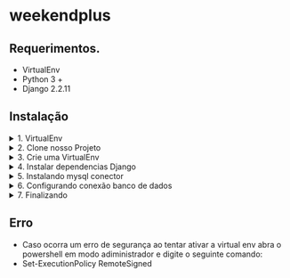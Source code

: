 # weekendplus

## Requerimentos.
* VirtualEnv
* Python 3 +
* Django 2.2.11


## Instalação
<details><summary>1. VirtualEnv</summary>
1. Em seu cmd ou Terminal do VisualCode digite o seguinte comando<br/>
 pip3 install virtualenv    
</details>
<details><summary>2. Clone nosso Projeto</summary>
1. git clone https://github.com/RicardoTaverna/weekendplus.git   
</details>

<details><summary>3. Crie uma VirtualEnv</summary>
* 1. Em seu terminal digite: virtualenv Django <br/>
* 2. Em seguida:   .\Django\Scripts\activate
</details>
<details><summary>4. Instalar dependencias Django</summary>
1. *Em seu terminal digite: cd weekendplus <br/>
2. *Em seguida:   pip install -r requirements.txt  
</details>
<details><summary>5. Instalando mysql conector </summary>
* 1. Dentro da pasta weekendplus digite no terminal   <br/>
* 2. AMD pip install .\mysqlclient-1.4.6-cp38-cp38-win_amd64.whl <br/>
* 2.1 Intel  pip install .\mysqlclient-1.4.6-cp38-cp38-win32.whl <br/>
</details>
<details><summary>6. Configurando conexão banco de dados</summary>
*1. Para configurar o banco de dados utilize o seguinte caminho. <br/>
*1.1 weekendplus/wplus/settings.py  <br/>
*1.2 Edite a area DATABASES  <br/>
</details>
<details><summary>7. Finalizando</summary>
*1. Dentro da pasta weekendplus digite python manage.py migrations  <br/>
*1.1. Depois: python manage.py migrate  <br/>
*2. Depois: python manage.py runserver <br/>
*3. Acesse http://127.0.0.1:8000/
</details>


## Erro
*  Caso ocorra um erro de segurança ao tentar ativar a virtual env abra o powershell em modo adiministrador e digite o seguinte comando: <br/>
 * Set-ExecutionPolicy RemoteSigned


